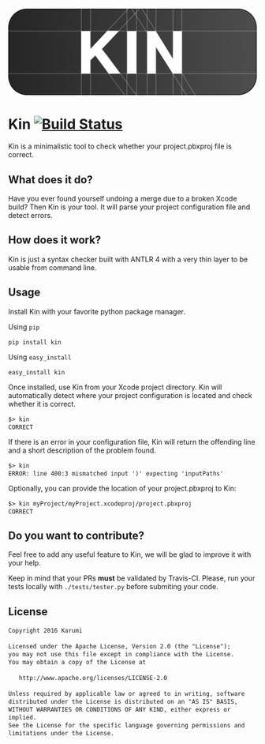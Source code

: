 ![logo][logo]

Kin [![Build Status](https://travis-ci.org/Karumi/Kin.svg?branch=master)](https://travis-ci.org/Karumi/Kin)
===

Kin is a minimalistic tool to check whether your project.pbxproj file is correct.

What does it do?
-----------------

Have you ever found yourself undoing a merge due to a broken Xcode build? Then Kin is your tool. It will parse your project configuration file and detect errors.

How does it work?
-----------------

Kin is just a syntax checker built with ANTLR 4 with a very thin layer to be usable from command line.

Usage
-----------------

Install Kin with your favorite python package manager.

Using `pip`
```
pip install kin
```

Using `easy_install`
```
easy_install kin
```

Once installed, use Kin from your Xcode project directory. Kin will automatically detect where your project configuration is located and check whether it is correct.

```
$> kin
CORRECT
```

If there is an error in your configuration file, Kin will return the offending line and a short description of the problem found.

```
$> kin
ERROR: line 400:3 mismatched input ')' expecting 'inputPaths'
```

Optionally, you can provide the location of your project.pbxproj to Kin:

```
$> kin myProject/myProject.xcodeproj/project.pbxproj
CORRECT
```

Do you want to contribute?
--------------------------

Feel free to add any useful feature to Kin, we will be glad to improve it with your help.

Keep in mind that your PRs **must** be validated by Travis-CI. Please, run your tests locally with `./tests/tester.py` before submiting your code.

License
-------

    Copyright 2016 Karumi

    Licensed under the Apache License, Version 2.0 (the "License");
    you may not use this file except in compliance with the License.
    You may obtain a copy of the License at

       http://www.apache.org/licenses/LICENSE-2.0

    Unless required by applicable law or agreed to in writing, software
    distributed under the License is distributed on an "AS IS" BASIS,
    WITHOUT WARRANTIES OR CONDITIONS OF ANY KIND, either express or implied.
    See the License for the specific language governing permissions and
    limitations under the License.

[logo]: art/logo.png

